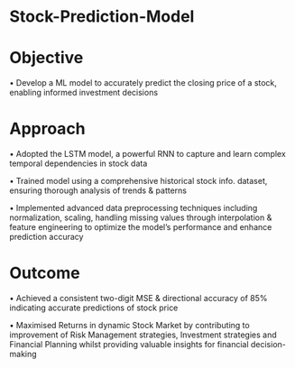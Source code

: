 # Stock-Prediction-Model

# Objective 
• Develop a ML model to accurately predict the closing price of a stock, enabling informed investment decisions

# Approach
• Adopted the LSTM model, a powerful RNN to capture and learn complex temporal dependencies in stock data

• Trained model using a comprehensive historical stock info. dataset, ensuring thorough analysis of trends & patterns

• Implemented advanced data preprocessing techniques including normalization, scaling, handling missing values
  through interpolation & feature engineering to optimize the model’s performance and enhance prediction accuracy

# Outcome
• Achieved a consistent two-digit MSE & directional accuracy of 85% indicating accurate predictions of stock price

• Maximised Returns in dynamic Stock Market by contributing to improvement of Risk Management strategies,
  Investment strategies and Financial Planning whilst providing valuable insights for financial decision-making
